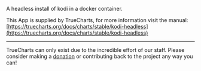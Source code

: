 A headless install of kodi in a docker container.

This App is supplied by TrueCharts, for more information visit the manual: [https://truecharts.org/docs/charts/stable/kodi-headless](https://truecharts.org/docs/charts/stable/kodi-headless)

---

TrueCharts can only exist due to the incredible effort of our staff.
Please consider making a [donation](https://truecharts.org/docs/about/sponsor) or contributing back to the project any way you can!
